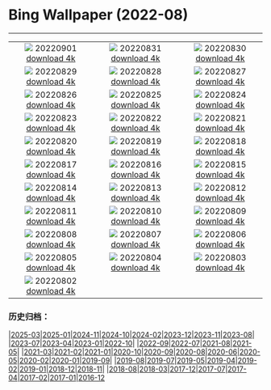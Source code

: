 # Bing Wallpaper (2022-08)
**************
| | | |
| :----: | :----: | :----: |
| ![](https://www.bing.com/th?id=OHR.SeitanLimania_JA-JP2816089639_1920x1080.jpg) 20220901 [download 4k](https://www.bing.com/th?id=OHR.SeitanLimania_JA-JP2816089639_UHD.jpg) | ![](https://www.bing.com/th?id=OHR.WildlifeCrossing_JA-JP2600308823_1920x1080.jpg) 20220831 [download 4k](https://www.bing.com/th?id=OHR.WildlifeCrossing_JA-JP2600308823_UHD.jpg) | ![](https://www.bing.com/th?id=OHR.Migliarino_JA-JP2507600917_1920x1080.jpg) 20220830 [download 4k](https://www.bing.com/th?id=OHR.Migliarino_JA-JP2507600917_UHD.jpg) |
| ![](https://www.bing.com/th?id=OHR.EstoniaBaltic_JA-JP2738058235_1920x1080.jpg) 20220829 [download 4k](https://www.bing.com/th?id=OHR.EstoniaBaltic_JA-JP2738058235_UHD.jpg) | ![](https://www.bing.com/th?id=OHR.BeardedTit_JA-JP2417480145_1920x1080.jpg) 20220828 [download 4k](https://www.bing.com/th?id=OHR.BeardedTit_JA-JP2417480145_UHD.jpg) | ![](https://www.bing.com/th?id=OHR.MSHV_JA-JP2373213077_1920x1080.jpg) 20220827 [download 4k](https://www.bing.com/th?id=OHR.MSHV_JA-JP2373213077_UHD.jpg) |
| ![](https://www.bing.com/th?id=OHR.PeljesacWind_JA-JP9609348976_1920x1080.jpg) 20220826 [download 4k](https://www.bing.com/th?id=OHR.PeljesacWind_JA-JP9609348976_UHD.jpg) | ![](https://www.bing.com/th?id=OHR.CascadesNP_JA-JP5657728703_1920x1080.jpg) 20220825 [download 4k](https://www.bing.com/th?id=OHR.CascadesNP_JA-JP5657728703_UHD.jpg) | ![](https://www.bing.com/th?id=OHR.WheatField_JA-JP5692230599_1920x1080.jpg) 20220824 [download 4k](https://www.bing.com/th?id=OHR.WheatField_JA-JP5692230599_UHD.jpg) |
| ![](https://www.bing.com/th?id=OHR.MentonFrance_JA-JP5622390102_1920x1080.jpg) 20220823 [download 4k](https://www.bing.com/th?id=OHR.MentonFrance_JA-JP5622390102_UHD.jpg) | ![](https://www.bing.com/th?id=OHR.TenderMoment_JA-JP5556117553_1920x1080.jpg) 20220822 [download 4k](https://www.bing.com/th?id=OHR.TenderMoment_JA-JP5556117553_UHD.jpg) | ![](https://www.bing.com/th?id=OHR.CostadaMorte_JA-JP5589370451_1920x1080.jpg) 20220821 [download 4k](https://www.bing.com/th?id=OHR.CostadaMorte_JA-JP5589370451_UHD.jpg) |
| ![](https://www.bing.com/th?id=OHR.BearProof_JA-JP5511212587_1920x1080.jpg) 20220820 [download 4k](https://www.bing.com/th?id=OHR.BearProof_JA-JP5511212587_UHD.jpg) | ![](https://www.bing.com/th?id=OHR.PenzancePool_JA-JP5471406580_1920x1080.jpg) 20220819 [download 4k](https://www.bing.com/th?id=OHR.PenzancePool_JA-JP5471406580_UHD.jpg) | ![](https://www.bing.com/th?id=OHR.SourHerring_JA-JP5932679061_1920x1080.jpg) 20220818 [download 4k](https://www.bing.com/th?id=OHR.SourHerring_JA-JP5932679061_UHD.jpg) |
| ![](https://www.bing.com/th?id=OHR.GreatWhiteRoller_JA-JP4421775087_1920x1080.jpg) 20220817 [download 4k](https://www.bing.com/th?id=OHR.GreatWhiteRoller_JA-JP4421775087_UHD.jpg) | ![](https://www.bing.com/th?id=OHR.Daimonji2022_JA-JP4377153357_1920x1080.jpg) 20220816 [download 4k](https://www.bing.com/th?id=OHR.Daimonji2022_JA-JP4377153357_UHD.jpg) | ![](https://www.bing.com/th?id=OHR.ChittorgarhFort_JA-JP4338890143_1920x1080.jpg) 20220815 [download 4k](https://www.bing.com/th?id=OHR.ChittorgarhFort_JA-JP4338890143_UHD.jpg) |
| ![](https://www.bing.com/th?id=OHR.AquarioNatural_JA-JP4279347479_1920x1080.jpg) 20220814 [download 4k](https://www.bing.com/th?id=OHR.AquarioNatural_JA-JP4279347479_UHD.jpg) | ![](https://www.bing.com/th?id=OHR.BoundaryWaters_JA-JP6066366988_1920x1080.jpg) 20220813 [download 4k](https://www.bing.com/th?id=OHR.BoundaryWaters_JA-JP6066366988_UHD.jpg) | ![](https://www.bing.com/th?id=OHR.AmboseliElephants_JA-JP6192441570_1920x1080.jpg) 20220812 [download 4k](https://www.bing.com/th?id=OHR.AmboseliElephants_JA-JP6192441570_UHD.jpg) |
| ![](https://www.bing.com/th?id=OHR.MtTsubakuro_JA-JP8021859452_1920x1080.jpg) 20220811 [download 4k](https://www.bing.com/th?id=OHR.MtTsubakuro_JA-JP8021859452_UHD.jpg) | ![](https://www.bing.com/th?id=OHR.WWDLions_JA-JP7973883468_1920x1080.jpg) 20220810 [download 4k](https://www.bing.com/th?id=OHR.WWDLions_JA-JP7973883468_UHD.jpg) | ![](https://www.bing.com/th?id=OHR.CuevaManos_JA-JP7897850477_1920x1080.jpg) 20220809 [download 4k](https://www.bing.com/th?id=OHR.CuevaManos_JA-JP7897850477_UHD.jpg) |
| ![](https://www.bing.com/th?id=OHR.SpringPoint_JA-JP7839431903_1920x1080.jpg) 20220808 [download 4k](https://www.bing.com/th?id=OHR.SpringPoint_JA-JP7839431903_UHD.jpg) | ![](https://www.bing.com/th?id=OHR.Furin2022_JA-JP7793959704_1920x1080.jpg) 20220807 [download 4k](https://www.bing.com/th?id=OHR.Furin2022_JA-JP7793959704_UHD.jpg) | ![](https://www.bing.com/th?id=OHR.Hiroshima2022_JA-JP7721283107_1920x1080.jpg) 20220806 [download 4k](https://www.bing.com/th?id=OHR.Hiroshima2022_JA-JP7721283107_UHD.jpg) |
| ![](https://www.bing.com/th?id=OHR.MilitaryTattoo_JA-JP8467183498_1920x1080.jpg) 20220805 [download 4k](https://www.bing.com/th?id=OHR.MilitaryTattoo_JA-JP8467183498_UHD.jpg) | ![](https://www.bing.com/th?id=OHR.BangladeshWaterLilies_JA-JP7625454693_1920x1080.jpg) 20220804 [download 4k](https://www.bing.com/th?id=OHR.BangladeshWaterLilies_JA-JP7625454693_UHD.jpg) | ![](https://www.bing.com/th?id=OHR.RedneckedGrebe_JA-JP7582341985_1920x1080.jpg) 20220803 [download 4k](https://www.bing.com/th?id=OHR.RedneckedGrebe_JA-JP7582341985_UHD.jpg) |
| ![](https://www.bing.com/th?id=OHR.HickmanBridge_JA-JP7380142488_1920x1080.jpg) 20220802 [download 4k](https://www.bing.com/th?id=OHR.HickmanBridge_JA-JP7380142488_UHD.jpg) |  |  |

### 历史归档：

|[2025-03](bing/2025-03/2025-03.md)|[2025-01](bing/2025-01/2025-01.md)|[2024-11](bing/2024-11/2024-11.md)|[2024-10](bing/2024-10/2024-10.md)|[2024-02](bing/2024-02/2024-02.md)|[2023-12](bing/2023-12/2023-12.md)|[2023-11](bing/2023-11/2023-11.md)|[2023-08](bing/2023-08/2023-08.md)|
|[2023-07](bing/2023-07/2023-07.md)|[2023-04](bing/2023-04/2023-04.md)|[2023-01](bing/2023-01/2023-01.md)|[2022-10](bing/2022-10/2022-10.md)|
|[2022-09](bing/2022-09/2022-09.md)|[2022-07](bing/2022-07/2022-07.md)|[2021-08](bing/2021-08/2021-08.md)|[2021-05](bing/2021-05/2021-05.md)|
|[2021-03](bing/2021-03/2021-03.md)|[2021-02](bing/2021-02/2021-02.md)|[2021-01](bing/2021-01/2021-01.md)|[2020-10](bing/2020-10/2020-10.md)|[2020-09](bing/2020-09/2020-09.md)|[2020-08](bing/2020-08/2020-08.md)|[2020-06](bing/2020-06/2020-06.md)|[2020-05](bing/2020-05/2020-05.md)|[2020-02](bing/2020-02/2020-02.md)|[2020-01](bing/2020-01/2020-01.md)|[2019-09](bing/2019-09/2019-09.md)|
|[2019-08](bing/2019-08/2019-08.md)|[2019-07](bing/2019-07/2019-07.md)|[2019-05](bing/2019-05/2019-05.md)|[2019-04](bing/2019-04/2019-04.md)|[2019-02](bing/2019-02/2019-02.md)|[2019-01](bing/2019-01/2019-01.md)|[2018-12](bing/2018-12/2018-12.md)|[2018-11](bing/2018-11/2018-11.md)|
|[2018-08](bing/2018-08/2018-08.md)|[2018-03](bing/2018-03/2018-03.md)|[2017-12](bing/2017-12/2017-12.md)|[2017-07](bing/2017-07/2017-07.md)|[2017-04](bing/2017-04/2017-04.md)|[2017-02](bing/2017-02/2017-02.md)|[2017-01](bing/2017-01/2017-01.md)|[2016-12](bing/2016-12/2016-12.md)